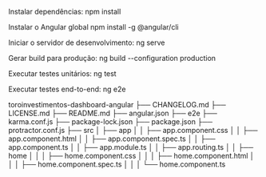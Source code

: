 Instalar dependências:
npm install

Instalar o Angular global
npm install -g @angular/cli

Iniciar o servidor de desenvolvimento:
ng serve

Gerar build para produção:
ng build --configuration production

Executar testes unitários:
ng test

Executar testes end-to-end:
ng e2e

toroinvestimentos-dashboard-angular
├── CHANGELOG.md
├── LICENSE.md
├── README.md
├── angular.json
├── e2e
├── karma.conf.js
├── package-lock.json
├── package.json
├── protractor.conf.js
├── src
│   ├── app
│   │   ├── app.component.css
│   │   ├── app.component.html
│   │   ├── app.component.spec.ts
│   │   ├── app.component.ts
│   │   ├── app.module.ts
│   │   ├── app.routing.ts
│   │   ├── home
│   │   │   ├── home.component.css
│   │   │   ├── home.component.html
│   │   │   ├── home.component.spec.ts
│   │   │   └── home.component.ts
